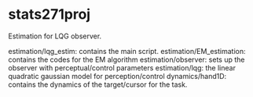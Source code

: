 # stats271proj
Estimation for LQG observer. 

estimation/lqg_estim: contains the main script. 
estimation/EM_estimation: contains the codes for the EM algorithm
estimation/observer: sets up the observer with perceptual/control parameters
estimation/lqg:  the linear quadratic gaussian model for perception/control
dynamics/hand1D: contains the dynamics of the target/cursor for the task.
